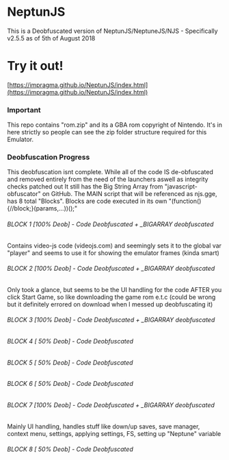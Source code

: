 # NeptunJS
This is a Deobfuscated version of NeptunJS/NeptuneJS/NJS - Specifically v2.5.5 as of 5th of August 2018

# Try it out!
[https://impragma.github.io/NeptunJS/index.html](https://impragma.github.io/NeptunJS/index.html)

### Important
This repo contains "rom.zip" and its a GBA rom copyright of Nintendo.
It's in here strictly so people can see the zip folder structure required for this Emulator.

### Deobfuscation Progress
This deobfuscation isnt complete.
While all of the code IS de-obfuscated and removed entirely from the need of the launchers aswell as integrity checks patched out
It still has the Big String Array from "javascript-obfuscator" on GitHub.
The MAIN script that will be referenced as njs.gge, has 8 total "Blocks".
Blocks are code executed in its own "(function(){//block;}(params,...))();"

###### BLOCK 1 [100% Deob] - Code Deobfuscated + _BIGARRAY deobfuscated
Contains video-js code (videojs.com) and seemingly sets it to the global var "player" and seems to use it for showing the emulator frames (kinda smart)
###### BLOCK 2 [100% Deob] - Code Deobfuscated + _BIGARRAY deobfuscated
Only took a glance, but seems to be the UI handling for the code AFTER you click Start Game, so like downloading the game rom e.t.c (could be wrong but it definitely errored on download when I messed up deobfuscating it)
###### BLOCK 3 [100% Deob] - Code Deobfuscated + _BIGARRAY deobfuscated
###### BLOCK 4 [ 50% Deob] - Code Deobfuscated
###### BLOCK 5 [ 50% Deob] - Code Deobfuscated
###### BLOCK 6 [ 50% Deob] - Code Deobfuscated
###### BLOCK 7 [100% Deob] - Code Deobfuscated + _BIGARRAY deobfuscated
Mainly UI handling, handles stuff like down/up saves, save manager, context menu, settings, applying settings, FS, setting up "Neptune" variable
###### BLOCK 8 [ 50% Deob] - Code Deobfuscated
